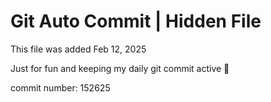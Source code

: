 # Git Auto Commit | Hidden File

This file was added Feb 12, 2025

Just for fun and keeping my daily git commit active 🤪

commit number: 152625
